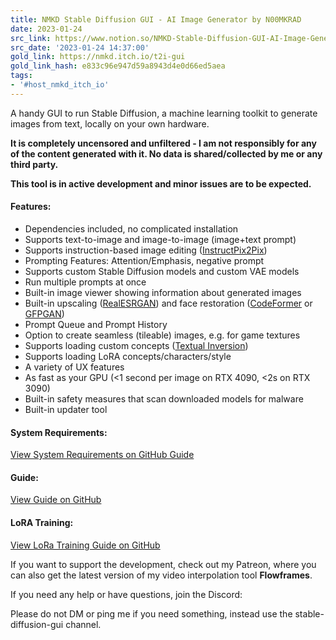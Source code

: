 ```yaml
---
title: NMKD Stable Diffusion GUI - AI Image Generator by N00MKRAD
date: 2023-01-24
src_link: https://www.notion.so/NMKD-Stable-Diffusion-GUI-AI-Image-Generator-by-N00MKRAD-beed444cc2d044848f4e06bfe74c87df
src_date: '2023-01-24 14:37:00'
gold_link: https://nmkd.itch.io/t2i-gui
gold_link_hash: e833c96e947d59a8943d4e0d66ed5aea
tags:
- '#host_nmkd_itch_io'
---
```


A handy GUI to run Stable Diffusion, a machine learning toolkit to generate images from text, locally on your own hardware.


**It is completely uncensored and unfiltered - I am not responsibly for any of the content generated with it. No data is shared/collected by me or any third party.**


**This tool is in active development and minor issues are to be expected.**


#### Features:


* Dependencies included, no complicated installation
* Supports text-to-image and image-to-image (image+text prompt)
* Supports instruction-based image editing ([InstructPix2Pix](https://www.timothybrooks.com/instruct-pix2pix))
* Prompting Features: Attention/Emphasis, negative prompt
* Supports custom Stable Diffusion models and custom VAE models
* Run multiple prompts at once
* Built-in image viewer showing information about generated images
* Built-in upscaling ([RealESRGAN](https://github.com/xinntao/Real-ESRGAN)) and face restoration ([CodeFormer](https://github.com/sczhou/CodeFormer) or [GFPGAN](https://github.com/TencentARC/GFPGAN))
* Prompt Queue and Prompt History
* Option to create seamless (tileable) images, e.g. for game textures
* Supports loading custom concepts ([Textual Inversion](https://textual-inversion.github.io/))
* Supports loading LoRA concepts/characters/style
* A variety of UX features
* As fast as your GPU (<1 second per image on RTX 4090, <2s on RTX 3090)
* Built-in safety measures that scan downloaded models for malware
* Built-in updater tool


#### System Requirements:


[View System Requirements on GitHub Guide](https://github.com/n00mkrad/text2image-gui/blob/main/README.md#system-requirements)


#### Guide:


[View Guide on GitHub](https://github.com/n00mkrad/text2image-gui/blob/main/README.md#features-and-how-to-use-them)  



#### LoRA Training:


[View LoRa Training Guide on GitHub](https://github.com/n00mkrad/text2image-gui/blob/main/DreamBooth.md)


If you want to support the development, check out my Patreon, where you can also get the latest version of my video interpolation tool **Flowframes**.


If you need any help or have questions, join the Discord:


Please do not DM or ping me if you need something, instead use the stable-diffusion-gui channel.